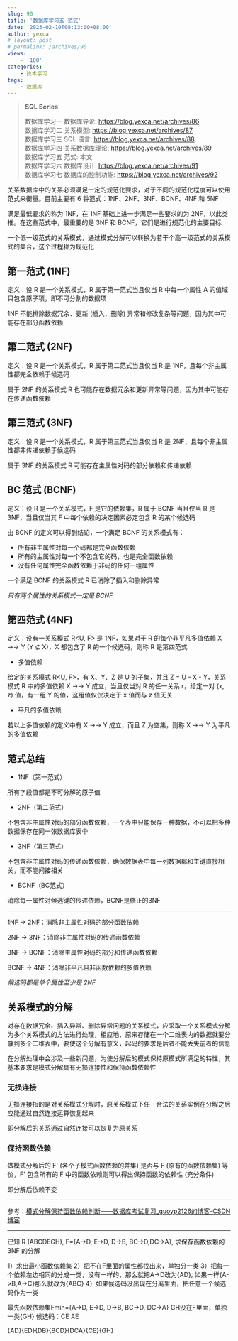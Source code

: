 ```yaml
---
slug: 90
title: '数据库学习五 范式'
date: '2023-02-10T08:13:00+08:00'
author: yexca
# layout: post
# permalink: /archives/90
views:
    - '100'
categories:
    - 技术学习
tags:
    - 数据库
---
```


> **SQL Series**
>
> 数据库学习一 数据库导论: <https://blog.yexca.net/archives/86>  
> 数据库学习二 关系模型: <https://blog.yexca.net/archives/87>  
> 数据库学习三 SQL 语言: <https://blog.yexca.net/archives/88>  
> 数据库学习四 关系数据库理论: <https://blog.yexca.net/archives/89>  
> 数据库学习五 范式: 本文  
> 数据库学习六 数据库设计: <https://blog.yexca.net/archives/91>  
> 数据库学习七 数据库的控制功能: <https://blog.yexca.net/archives/92>  

关系数据库中的关系必须满足一定的规范化要求，对于不同的规范化程度可以使用范式来衡量。目前主要有 6 钟范式：1NF、2NF、3NF、BCNF、4NF 和 5NF

满足最低要求的称为 1NF，在 1NF 基础上进一步满足一些要求的为 2NF，以此类推。在这些范式中，最重要的是 3NF 和 BCNF，它们是进行规范化的主要目标

一个低一级范式的关系模式，通过模式分解可以转换为若干个高一级范式的关系模式的集合，这个过程称为规范化

## 第一范式 (1NF)

定义：设 R 是一个关系模式，R 属于第一范式当且仅当 R 中每一个属性 A 的值域只包含原子项，即不可分割的数据项

1NF 不能排除数据冗余、更新 (插入、删除) 异常和修改复杂等问题，因为其中可能存在部分函数依赖

## 第二范式 (2NF)

定义：设 R 是一个关系模式，R 属于第二范式当且仅当 R 是 1NF，且每个非主属性都完全依赖于候选码

属于 2NF 的关系模式 R 也可能存在数据冗余和更新异常等问题，因为其中可能存在传递函数依赖

## 第三范式 (3NF)

定义：设 R 是一个关系模式，R 属于第三范式当且仅当 R 是 2NF，且每个非主属性都非传递依赖于候选码

属于 3NF 的关系模式 R 可能存在主属性对码的部分依赖和传递依赖

## BC 范式 (BCNF)

定义：设 R 是一个关系模式，F 是它的依赖集，R 属于 BCNF 当且仅当 R 是 3NF，当且仅当其 F 中每个依赖的决定因素必定包含 R 的某个候选码

由 BCNF 的定义可以得到结论，一个满足 BCNF 的关系模式有：

* 所有非主属性对每一个码都是完全函数依赖
* 所有的主属性对每一个不包含它的码，也是完全函数依赖
* 没有任何属性完全函数依赖于非码的任何一组属性

一个满足 BCNF 的关系模式 R 已消除了插入和删除异常

*只有两个属性的关系模式一定是 BCNF*

## 第四范式 (4NF)

定义：设有一关系模式 R<U, F> 是 1NF，如果对于 R 的每个非平凡多值依赖 X →→ Y (Y ⊈ X)，X 都包含了 R 的一个候选码，则称 R 是第四范式

* 多值依赖

给定的关系模式 R<U, F>，有 X、Y、Z 是 U 的子集，并且 Z = U - X - Y，关系模式 R 中的多值依赖 X →→ Y 成立，当且仅当对 R 的任一关系 r，给定一对 (x, z) 值，有一组 Y 的值，这组值仅仅决定于 x 值而与 z 值无关

* 平凡的多值依赖

若以上多值依赖的定义中有 X →→ Y 成立，而且 Z 为空集，则称 X →→ Y 为平凡的多值依赖

## 范式总结

* 1NF（第一范式）

所有字段值都是不可分解的原子值

* 2NF（第二范式）

不包含非主属性对码的部分函数依赖，一个表中只能保存一种数据，不可以把多种数据保存在同一张数据库表中

* 3NF（第三范式）

不包含非主属性对码的传递函数依赖，确保数据表中每一列数据都和主键直接相关，而不能间接相关

* BCNF（BC范式）

消除每一属性对候选键的传递依赖，BCNF是修正的3NF

---

1NF → 2NF：消除非主属性对码的部分函数依赖

2NF → 3NF：消除非主属性对码的传递函数依赖

3NF → BCNF：消除主属性对码的部分和传递函数依赖

BCNF → 4NF：消除非平凡且非函数依赖的多值依赖

*候选码都是单个属性至少是 2NF*

## 关系模式的分解

对存在数据冗余、插入异常、删除异常问题的关系模式，应采取一个关系模式分解为多个关系模式的方法进行处理，相应地，原来存储在一个二维表内的数据就要分散到多个二维表中，要使这个分解有意义，起码的要求是后者不能丢失前者的信息

在分解处理中会涉及一些新问题，为使分解后的模式保持原模式所满足的特性，其基本要求是模式分解具有无损连接性和保持函数依赖性

### 无损连接

无损连接指的是对关系模式分解时，原关系模式下任一合法的关系实例在分解之后应能通过自然连接运算恢复起来

即分解后的关系通过自然连接可以恢复为原关系

### 保持函数依赖

做模式分解后的 F' (各个子模式函数依赖的并集) 是否与 F (原有的函数依赖集) 等价，F' 包含所有的 F 中的函数依赖则可以得出保持函数的依赖性 (充分条件)

即分解后依赖不变

---

参考：[模式分解保持函数依赖判断——数据库考试复习_guoyp2126的博客-CSDN博客](https://blog.csdn.net/guoyp2126/article/details/116277598)

---

已知 R (ABCDEGH), F={A->D, E->D, D->B, BC->D,DC->A}, 求保存函数依赖的 3NF 的分解

1）求出最小函数依赖集
2）把不在F里面的属性都找出来，单独分一类
3）把每一个依赖左边相同的分成一类，没有一样的，那么就把A->D改为{AD}, 如果一样{A->B,A->C}那么就改为{ABC}
4）如果候选码没出现在分离里面，把任意一个候选码作为一类

最先函数依赖集Fmin={A->D, E->D, D->B, BC->D, DC->A}
GH没在F里面，单独一类{GH}
候选码：CE
AE

{AD}{ED}{DB}{BCD}{DCA}{CE}{GH}